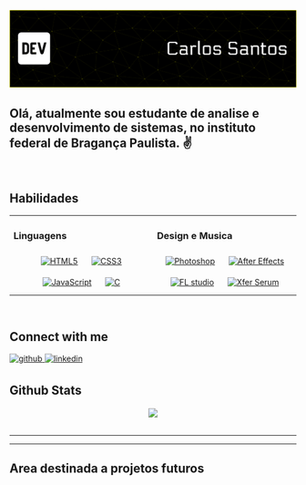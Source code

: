 ![Header](github-header-banner.png)

<h2>Olá, atualmente sou estudante de analise e desenvolvimento de sistemas, no instituto federal de Bragança Paulista. ✌️ </h2>
<div>
  

  

<br/>  


## Habilidades  
<table><tr><td valign="top" width="33%">



### Linguagens  
<div align="center">  
<a href="https://en.wikipedia.org/wiki/HTML5" target="_blank"><img style="margin: 10px" src="https://profilinator.rishav.dev/skills-assets/html5-original-wordmark.svg" alt="HTML5" height="50" /></a>  
<a href="https://www.w3schools.com/css/" target="_blank"><img style="margin: 10px" src="https://profilinator.rishav.dev/skills-assets/css3-original-wordmark.svg" alt="CSS3" height="50" /></a>  
<a href="https://www.javascript.com/" target="_blank"><img style="margin: 10px" src="https://profilinator.rishav.dev/skills-assets/javascript-original.svg" alt="JavaScript" height="50" /></a>  
<a href="https://www.cprogramming.com/" target="_blank"><img style="margin: 10px" src="https://profilinator.rishav.dev/skills-assets/c-original.svg" alt="C" height="50" /></a>  
</div>

</td><td valign="top" width="33%">



### Design e Musica  
<div align="center">  
<a href="https://www.adobe.com/in/products/photoshop.html" target="_blank"><img style="margin: 10px" src="https://profilinator.rishav.dev/skills-assets/photoshop-plain.svg" alt="Photoshop" height="50" /></a>  
<a href="https://www.adobe.com/in/products/aftereffects.html" target="_blank"><img style="margin: 10px" src="https://profilinator.rishav.dev/skills-assets/aftereffects.png" alt="After Effects" height="50" /></a>  
<a href="https://about.gitlab.com/" target="_blank"><img style="margin: 10px" src="https://duckduckgo.com/i/07e4fc1ba29c1f0e.png" alt="FL studio" height="50" /></a>  
<a href="https://www.jestjs.io/" target="_blank"><img style="margin: 10px" src="https://external-content.duckduckgo.com/iu/?u=https%3A%2F%2Fdown-my.img.susercontent.com%2Ffile%2Fmy-11134207-7r98w-luiheoqwldxpeb&f=1&nofb=1&ipt=b31b31301057af4f4c7bc86d6bcbc42640e2b035b4f6f38aa4e3b7471bf8c57f" alt="Xfer Serum" height="50" /></a>  
</div>





</td></tr></table>  

<br/>  


## Connect with me  
<a href="https://github.com/https://github.com/CarlosSantos-0/CarlosSantos-0/edit/main/README.md" target="_blank">
<img src=https://img.shields.io/badge/github-%2324292e.svg?&style=for-the-badge&logo=github&logoColor=white alt=github style="margin-bottom: 5px;" />
</a>
<a href="https://linkedin.com/in/https://www.linkedin.com/in/carlos-santos-179126365/" target="_blank">
<img src=https://img.shields.io/badge/linkedin-%231E77B5.svg?&style=for-the-badge&logo=linkedin&logoColor=white alt=linkedin style="margin-bottom: 5px;" />
</a>  
  

<br/>  


## Github Stats  
<div align="center"><img src="https://github-readme-stats.vercel.app/api?username=CarlosSantos-0&show_icons=true&count_private=true&hide_border=true" align="center" /></div>  

<br/>  




----




----


</div>
<div>
  <h2>Area destinada a projetos futuros</h2>
</div>


